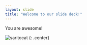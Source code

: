 ```yaml
---
layout: slide
title: "Welcome to our slide deck!"
---
```


You are awesome!

![saritocat](https://octodex.github.com/images/saritocat.png)
{: .center}
